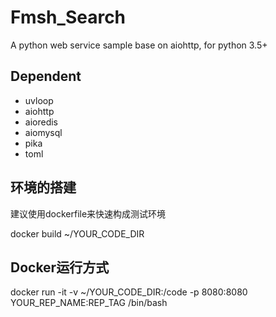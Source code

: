 # Fmsh_Search
A python web service sample base on aiohttp, for python 3.5+

## Dependent
- uvloop
- aiohttp
- aioredis
- aiomysql
- pika
- toml

## 环境的搭建
建议使用dockerfile来快速构成测试环境

docker build ~/YOUR_CODE_DIR

## Docker运行方式
docker run -it -v ~/YOUR_CODE_DIR:/code -p 8080:8080 YOUR_REP_NAME:REP_TAG /bin/bash
